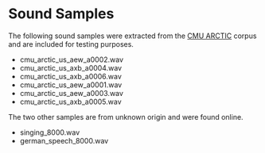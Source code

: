 Sound Samples
=============

The following sound samples were extracted from the [CMU ARCTIC](http://www.festvox.org/cmu_arctic/)
corpus and are included for testing purposes.

* cmu_arctic_us_aew_a0002.wav
* cmu_arctic_us_axb_a0004.wav
* cmu_arctic_us_axb_a0006.wav
* cmu_arctic_us_aew_a0001.wav
* cmu_arctic_us_aew_a0003.wav
* cmu_arctic_us_axb_a0005.wav

The two other samples are from unknown origin and were found online.

* singing_8000.wav
* german_speech_8000.wav
